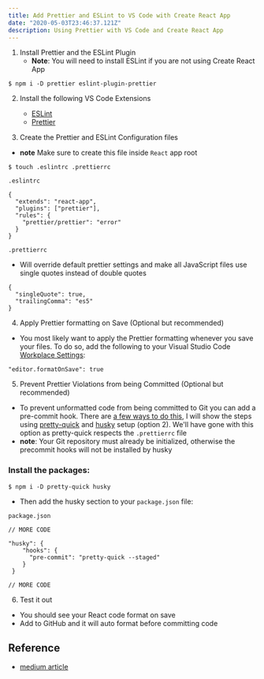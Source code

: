 ```yaml
---
title: Add Prettier and ESLint to VS Code with Create React App
date: "2020-05-03T23:46:37.121Z"
description: Using Prettier with VS Code and Create React App
---
```


1. Install Prettier and the ESLint Plugin
    * **Note**: You will need to install ESLint if you are not using Create React App

`$ npm i -D prettier eslint-plugin-prettier`

2. Install the following VS Code Extensions
    * [ESLint](https://marketplace.visualstudio.com/items?itemName=dbaeumer.vscode-eslint)
    * [Prettier](https://marketplace.visualstudio.com/items?itemName=esbenp.prettier-vscode)

3. Create the Prettier and ESLint Configuration files

* **note** Make sure to create this file inside `React` app root

`$ touch .eslintrc .prettierrc`

`.eslintrc`

```
{
  "extends": "react-app",
  "plugins": ["prettier"],
  "rules": {
    "prettier/prettier": "error"
  }
}
```

`.prettierrc`

* Will override default prettier settings and make all JavaScript files use single quotes instead of double quotes

```
{
  "singleQuote": true,
  "trailingComma": "es5"
}
```

4. Apply Prettier formatting on Save (Optional but recommended)

* You most likely want to apply the Prettier formatting whenever you save your files. To do so, add the following to your Visual Studio Code [Workplace Settings](https://code.visualstudio.com/docs/getstarted/settings):

```
"editor.formatOnSave": true
```

5. Prevent Prettier Violations from being Committed (Optional but recommended)

* To prevent unformatted code from being committed to Git you can add a pre-commit hook. There are [a few ways to do this](https://prettier.io/docs/en/precommit.html), I will show the steps using [pretty-quick](https://github.com/azz/pretty-quick) and [husky](https://github.com/typicode/husky) setup (option 2). We'll have gone with this option as pretty-quick respects the `.prettierrc` file
* **note**: Your Git repository must already be initialized, otherwise the precommit hooks will not be installed by husky

### Install the packages:
`$ npm i -D pretty-quick husky`

* Then add the husky section to your `package.json` file:

`package.json`

```
// MORE CODE

"husky": {
    "hooks": {
      "pre-commit": "pretty-quick --staged"
    }
 }

// MORE CODE
```

6. Test it out

* You should see your React code format on save
* Add to GitHub and it will auto format before committing code

## Reference
* [medium article](https://medium.com/technical-credit/using-prettier-with-vs-code-and-create-react-app-67c2449b9d08)
